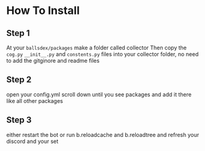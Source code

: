 # How To Install
## Step 1

At your `ballsdex/packages` make a folder called collector Then copy the `cog.py` `__init__.py` and `constents.py`
files into your collector folder, no need to add the gitginore and readme files 

## Step 2
open your config.yml scroll down until you see packages and add it there like all other packages

## Step 3
either restart the bot or run b.reloadcache and b.reloadtree and refresh your discord and your set
